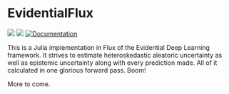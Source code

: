 # EvidentialFlux

[![](https://img.shields.io/badge/docs-stable-blue.svg)](https://doktormike.github.io/EvidentialFlux/stable)
[![](https://img.shields.io/badge/docs-dev-blue.svg)](https://doktormike.github.io/EvidentialFlux/dev)
[![Documentation](https://github.com/DoktorMike/EvidentialFlux/actions/workflows/documentation.yml/badge.svg)](https://github.com/DoktorMike/EvidentialFlux/actions/workflows/documentation.yml)

This is a Julia implementation in Flux of the Evidential Deep Learning framework. It strives to estimate heteroskedastic aleatoric uncertainty as well as epistemic uncertainty along with every prediction made. All of it calculated in one glorious forward pass. Boom!

More to come.
